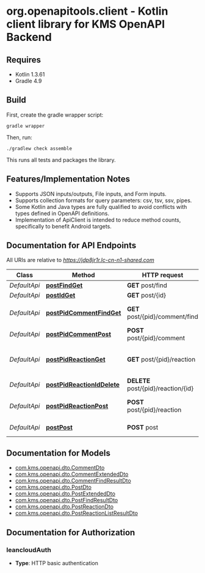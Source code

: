 # org.openapitools.client - Kotlin client library for KMS OpenAPI Backend

## Requires

* Kotlin 1.3.61
* Gradle 4.9

## Build

First, create the gradle wrapper script:

```
gradle wrapper
```

Then, run:

```
./gradlew check assemble
```

This runs all tests and packages the library.

## Features/Implementation Notes

* Supports JSON inputs/outputs, File inputs, and Form inputs.
* Supports collection formats for query parameters: csv, tsv, ssv, pipes.
* Some Kotlin and Java types are fully qualified to avoid conflicts with types defined in OpenAPI definitions.
* Implementation of ApiClient is intended to reduce method counts, specifically to benefit Android targets.

<a name="documentation-for-api-endpoints"></a>
## Documentation for API Endpoints

All URIs are relative to *https://jdp8jr1r.lc-cn-n1-shared.com*

Class | Method | HTTP request | Description
------------ | ------------- | ------------- | -------------
*DefaultApi* | [**postFindGet**](docs/DefaultApi.md#postfindget) | **GET** post/find | Get post list
*DefaultApi* | [**postIdGet**](docs/DefaultApi.md#postidget) | **GET** post/{id} | 
*DefaultApi* | [**postPidCommentFindGet**](docs/DefaultApi.md#postpidcommentfindget) | **GET** post/{pid}/comment/find | Get comment list
*DefaultApi* | [**postPidCommentPost**](docs/DefaultApi.md#postpidcommentpost) | **POST** post/{pid}/comment | Create a comment
*DefaultApi* | [**postPidReactionGet**](docs/DefaultApi.md#postpidreactionget) | **GET** post/{pid}/reaction | Get reaction for post and user
*DefaultApi* | [**postPidReactionIdDelete**](docs/DefaultApi.md#postpidreactioniddelete) | **DELETE** post/{pid}/reaction/{id} | 
*DefaultApi* | [**postPidReactionPost**](docs/DefaultApi.md#postpidreactionpost) | **POST** post/{pid}/reaction | Create a post reaction
*DefaultApi* | [**postPost**](docs/DefaultApi.md#postpost) | **POST** post | Create a post


<a name="documentation-for-models"></a>
## Documentation for Models

 - [com.kms.openapi.dto.CommentDto](docs/CommentDto.md)
 - [com.kms.openapi.dto.CommentExtendedDto](docs/CommentExtendedDto.md)
 - [com.kms.openapi.dto.CommentFindResultDto](docs/CommentFindResultDto.md)
 - [com.kms.openapi.dto.PostDto](docs/PostDto.md)
 - [com.kms.openapi.dto.PostExtendedDto](docs/PostExtendedDto.md)
 - [com.kms.openapi.dto.PostFindResultDto](docs/PostFindResultDto.md)
 - [com.kms.openapi.dto.PostReactionDto](docs/PostReactionDto.md)
 - [com.kms.openapi.dto.PostReactionListResultDto](docs/PostReactionListResultDto.md)


<a name="documentation-for-authorization"></a>
## Documentation for Authorization

<a name="leancloudAuth"></a>
### leancloudAuth

- **Type**: HTTP basic authentication


